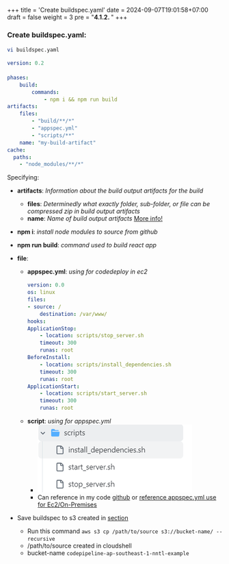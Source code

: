 +++
title = 'Create buildspec.yaml'
date = 2024-09-07T19:01:58+07:00
draft = false
weight = 3
pre = "<b>4.1.2. </b>"
+++

### Create buildspec.yaml:

```bash
vi buildspec.yaml
```

```yaml
version: 0.2

phases:
    build:
        commands:
            - npm i && npm run build
artifacts:
    files:
        - "build/**/*"
        - "appspec.yml"
        - "scripts/**"
    name: "my-build-artifact"
cache:
  paths:
    - "node_modules/**/*"
```

Specifying:
-   **artifacts**: _Information about the build output artifacts for the build_
    -   **files**: _Determinedly what exactly folder, sub-folder, or file can be compressed zip in build output artifacts_
    -   **name**: _Name of build output artifacts_
        [More info!](https://docs.aws.amazon.com/codebuild/latest/userguide/build-spec-ref.html#build-spec-ref-syntax)
-   **npm i**: _install node modules to source from github_
-   **npm run build**: _command used to build react app_
-   **file**:
    -   **appspec.yml**: *using for codedeploy in ec2* 
        ```yml
        version: 0.0
        os: linux
        files:
        - source: /
            destination: /var/www/
        hooks:
        ApplicationStop:
            - location: scripts/stop_server.sh
            timeout: 300
            runas: root
        BeforeInstall:
            - location: scripts/install_dependencies.sh
            timeout: 300
            runas: root
        ApplicationStart:
            - location: scripts/start_server.sh
            timeout: 300
            runas: root
        ```
    - **script**: *using for appspec.yml*
      - ![alt text](image.png)
      - Can reference in my code [github](https://github.com/longnnt/demo_ci-cd) or [reference appspec.yml use for Ec2/On-Premises](https://docs.aws.amazon.com/codedeploy/latest/userguide/application-revisions-appspec-file.html#add-appspec-file-server)
        

- Save buildspec to s3 created in [section](/pre-install/create-s3/#create-s3-bucket-using-cli)
  - Run this command ```aws s3 cp /path/to/source s3://bucket-name/ --recursive```
  - /path/to/source created in cloudshell
  - bucket-name ```codepipeline-ap-southeast-1-nntl-example```




